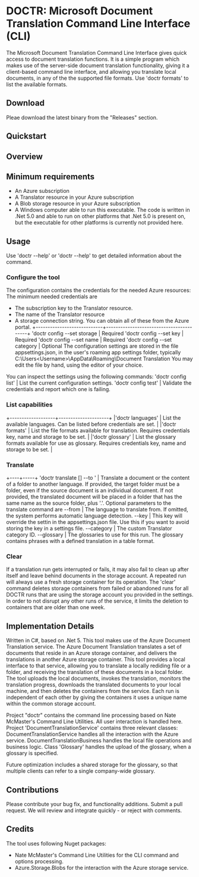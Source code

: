 # DOCTR: Microsoft Document Translation Command Line Interface (CLI)
The Microsoft Document Translation Command Line Interface gives quick access to document translation functions.
It is a simple program which makes use of the server-side document translation functionality, giving it a client-based
command line interface, and allowing you translate local documents, in any of the the supported file formats. Use 'doctr formats'
to list the available formats.

## Download
Pleae download the latest binary from the "Releases" section.
## Quickstart
## Overview

## Minimum requirements
- An Azure subscription
- A Translator resource in your Azure subscription
- A Blob storage resource in your Azure subscription
- A Windows computer able to run this executable. The code is written in .Net 5.0 and able to run on other platforms that
.Net 5.0 is present on, but the executable for other platforms is currently not provided here.

## Usage
Use 'doctr --help' or 'doctr <command> --help' to get detailed information about the command.

### Configure the tool
The configuration contains the credentials for the needed Azure resources:
The minimum needed credentials are
- The subscription key to the Translator resource.
- The name of the Translator resource 
- A storage connection string.
You can obtain all of these from the Azure portal.
+----------------------------+-----------------------------------------+
'doctr config --set storage <Storage Connection String>	| Required
'doctr config --set key <Subscription key of the Translator resource>	| Required
'doctr config --set name <Name of the Azure Translator resource>	| Required
'doctr config --set category <Custom Translator category ID>	| Optional
The configuration settings are stored in the file appsettings.json, in the user's roaming app settings folder, typically 
C:\Users\<Username>\AppData\Roaming\Document Translation
You may edit the file by hand, using the editor of your choice. 

You can inspect the settings using the following commands:
'doctr config list'	| List the current configuration settings.
'doctr config test'	| Validate the credentials and report which one is failing.

### List capabilities
+-------------------+---------------------+
|'doctr languages'	| List the available languages. Can be listed before credentials are set. |
|'doctr formats'		| List the file formats available for translation. Requires credentials key, name and storage to be set. |
|'doctr glossary'		| List the glossary formats available for use as glossary. Requires credentials key, name and storage to be set. |

### Translate
+----+-----+
'doctr translate <source folder OR document> [<target folder>] --to <language code>' | Translate a document or the content of a folder to another language.
If provided, the target folder must be a folder, even if the source document is an individual document. If not provided, the translated document will be placed in a folder
that has the same name as the source folder, plus '.<language code>'.
Optional parameters to the translate command are
--from <language code> | The language to translate from. If omitted, the system performs automatic language detection.
--key <key to the Translator resource> | This key will override the settin in the appsettings.json file. Use this if you want to avoid storing the key in a settings file. 
--category <category ID> | The custom Translator category ID.
--glossary <file or folder> | The glossaries to use for this run. The glossary contains phrases with a defined translation in a table format.

### Clear
If a translation run gets interrupted or fails, it may also fail to clean up after itself and leave behind documents in the storage account.
A repeated run will always use a fresh storage container for its operation. The 'clear' command deletes storage containers from failed or abandoned runs
for all DOCTR runs that are using the storage account you provided in the settings. In order to not disrupt any other runs of the service,
it limits the deletion to containers that are older than one week. 

## Implementation Details
Written in C#, based on .Net 5. 
This tool makes use of the Azure Document Translation service. The Azure Document Translation translates a set of documents that reside in an Azure storage container,
and delivers the translations in another Azure storage container. This tool provides a local interface to that service, allowing you to translate a locally
rediding file or a folder, and receiving the translation of these documents in a local folder. The tool uploads the local documents, invokes the translation,
monitors the translation progress, downloads the translated documents to your local machine, and then deletes the containers from the service.
Each run is independent of each other by giving the containers it uses a unique name within the common storage account.

Project "doctr" contains the command line processing based on Nate McMaster's Command Line Utilities. All user interaction is handled here.
Project 'DocumentTranslationService' contains three relevant classes: DocumentTranslationService handles all the interaction with the Azure service. 
DocumentTranslationBusiness handles the local file operations and business logic. Class 'Glossary' handles the upload of the glossary, when a glossary is specified.

Future optimization includes a shared storage for the glossary, so that multiple clients can refer to a single company-wide glossary. 

## Contributions
Please contribute your bug fix, and functionality additions. Submit a pull request. We will review and integrate
quickly - or reject with comments.

## Credits
The tool uses following Nuget packages:
- Nate McMaster's Command Line Utilities for the CLI command and options processing. 
- Azure.Storage.Blobs for the interaction with the Azure storage service. 
